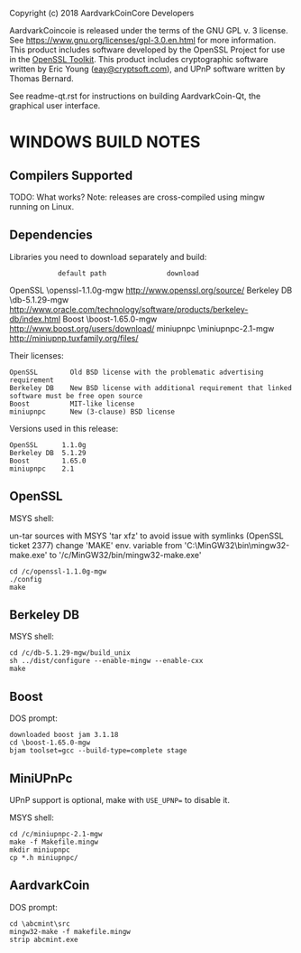 Copyright (c) 2018 AardvarkCoinCore Developers

AardvarkCoincoie is released under the terms of the GNU GPL v. 3 license.
See https://www.gnu.org/licenses/gpl-3.0.en.html for more information.
This product includes software developed by the OpenSSL Project for use in the [OpenSSL Toolkit](http://www.openssl.org/). This product includes
cryptographic software written by Eric Young ([eay@cryptsoft.com](mailto:eay@cryptsoft.com)), and UPnP software written by Thomas Bernard.


See readme-qt.rst for instructions on building AardvarkCoin-Qt, the
graphical user interface.

WINDOWS BUILD NOTES
===================

Compilers Supported
-------------------
TODO: What works?
Note: releases are cross-compiled using mingw running on Linux.


Dependencies
------------
Libraries you need to download separately and build:

                default path               download
OpenSSL         \openssl-1.1.0g-mgw        http://www.openssl.org/source/
Berkeley DB     \db-5.1.29-mgw          http://www.oracle.com/technology/software/products/berkeley-db/index.html
Boost           \boost-1.65.0-mgw          http://www.boost.org/users/download/
miniupnpc       \miniupnpc-2.1-mgw         http://miniupnp.tuxfamily.org/files/

Their licenses:

	OpenSSL        Old BSD license with the problematic advertising requirement
	Berkeley DB    New BSD license with additional requirement that linked software must be free open source
	Boost          MIT-like license
	miniupnpc      New (3-clause) BSD license

Versions used in this release:

	OpenSSL      1.1.0g
	Berkeley DB  5.1.29
	Boost        1.65.0
	miniupnpc    2.1


OpenSSL
-------
MSYS shell:

un-tar sources with MSYS 'tar xfz' to avoid issue with symlinks (OpenSSL ticket 2377)
change 'MAKE' env. variable from 'C:\MinGW32\bin\mingw32-make.exe' to '/c/MinGW32/bin/mingw32-make.exe'

	cd /c/openssl-1.1.0g-mgw
	./config
	make

Berkeley DB
-----------
MSYS shell:

	cd /c/db-5.1.29-mgw/build_unix
	sh ../dist/configure --enable-mingw --enable-cxx
	make

Boost
-----
DOS prompt:

	downloaded boost jam 3.1.18
	cd \boost-1.65.0-mgw 
	bjam toolset=gcc --build-type=complete stage

MiniUPnPc
---------
UPnP support is optional, make with `USE_UPNP=` to disable it.

MSYS shell:

	cd /c/miniupnpc-2.1-mgw
	make -f Makefile.mingw
	mkdir miniupnpc
	cp *.h miniupnpc/

AardvarkCoin
-------
DOS prompt:

	cd \abcmint\src
	mingw32-make -f makefile.mingw
	strip abcmint.exe
